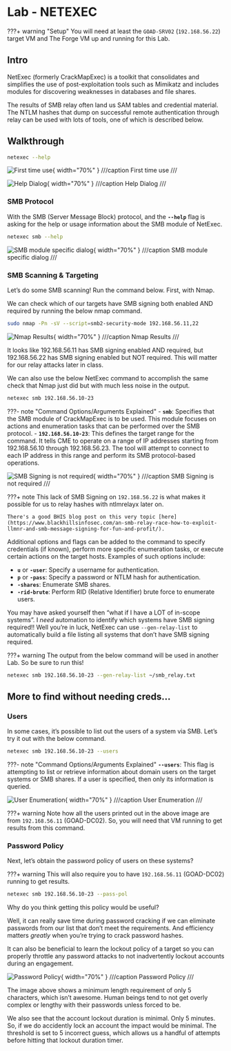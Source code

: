 # Lab - NETEXEC

???+ warning "Setup" 
    You will need at least the `GOAD-SRV02` (`192.168.56.22`) target VM and The Forge VM up and running for this Lab.

## Intro

NetExec (formerly CrackMapExec) is a toolkit that consolidates and simplifies the use of post-exploitation tools such as Mimikatz and includes modules for discovering weaknesses in databases and file shares.

The results of SMB relay often land us SAM tables and credential material. The NTLM hashes that dump on successful remote authentication through relay can be used with lots of tools, one of which is described below.

## Walkthrough

```bash
netexec --help
```

![First time use](img/Untitled.png){ width="70%" }
///caption
First time use
///

![Help Dialog](img/Untitled%201.png){ width="70%" }
///caption
Help Dialog
///

### SMB Protocol

With the SMB (Server Message Block) protocol, and the **`--help`** flag is asking for the help or usage information about the SMB module of NetExec.

```bash
netexec smb --help
```

![SMB module specific dialog](img/Untitled%202.png){ width="70%" }
///caption
SMB module specific dialog
///

### SMB Scanning & Targeting

Let’s do some SMB scanning! Run the command below. First, with Nmap.

We can check which of our targets have SMB signing both enabled AND required by running the below nmap command.

```bash
sudo nmap -Pn -sV --script=smb2-security-mode 192.168.56.11,22
```

![Nmap Results](img/image.png){ width="70%" }
///caption
Nmap Results
///

It looks like 192.168.56.11 has SMB signing enabled AND required, but 192.168.56.22 has SMB signing enabled but NOT required. This will matter for our relay attacks later in class.

We can also use the below NetExec command to accomplish the same check that Nmap just did but with much less noise in the output.

```bash
netexec smb 192.168.56.10-23
```

???- note "Command Options/Arguments Explained"
    - **`smb`**: Specifies that the SMB module of CrackMapExec is to be used. This module focuses on actions and enumeration tasks that can be performed over the SMB protocol.
    - **`192.168.56.10-23`**: This defines the target range for the command. It tells CME to operate on a range of IP addresses starting from 192.168.56.10 through 192.168.56.23. The tool will attempt to connect to each IP address in this range and perform its SMB protocol-based operations.

![SMB Signing is not required](img/Untitled%203.png){ width="70%" }
///caption
SMB Signing is not required
///

???+ note
    This lack of SMB Signing on `192.168.56.22` is what makes it possible for us to relay hashes with ntlmrelayx later on.

    There's a good BHIS blog post on this very topic [here](https://www.blackhillsinfosec.com/an-smb-relay-race-how-to-exploit-llmnr-and-smb-message-signing-for-fun-and-profit/).

Additional options and flags can be added to the command to specify credentials (if known), perform more specific enumeration tasks, or execute certain actions on the target hosts. Examples of such options include:

- **`u`** or **`-user`**: Specify a username for authentication.
- **`p`** or **`-pass`**: Specify a password or NTLM hash for authentication.
- **`-shares`**: Enumerate SMB shares.
- **`-rid-brute`**: Perform RID (Relative Identifier) brute force to enumerate users.

You may have asked yourself then “what if I have a LOT of in-scope systems”. I *need* automation to identify which systems have SMB signing required!! Well you’re in luck, NetExec can use `--gen-relay-list` to automatically build a file listing all systems that don’t have SMB signing required. 

???+ warning
    The output from the below command will be used in another Lab. So be sure to run this!

```bash
netexec smb 192.168.56.10-23 --gen-relay-list ~/smb_relay.txt
```

## More to find without needing creds…

### Users

In some cases, it’s possible to list out the users of a system via SMB. Let’s try it out with the below command.

```bash
netexec smb 192.168.56.10-23 --users
```

???- note "Command Options/Arguments Explained"
    **`--users`**: This flag is attempting to list or retrieve information about domain users on the target systems or SMB shares. If a user is specified, then only its information is queried.

![User Enumeration](img/image%201.png){ width="70%" }
///caption
User Enumeration
///

???+ warning
    Note how all the users printed out in the above image are from `192.168.56.11` (GOAD-DC02). So, you will need that VM running to get results from this command.

### Password Policy

Next, let’s obtain the password policy of users on these systems?

???+ warning
    This will also require you to have `192.168.56.11` (GOAD-DC02) running to get results.

```bash
netexec smb 192.168.56.10-23 --pass-pol
```

Why do you think getting this policy would be useful?

Well, it can really save time during password cracking if we can eliminate passwords from our list that don’t meet the requirements. And efficiency matters *greatly* when you’re trying to crack password hashes.

It can also be beneficial to learn the lockout policy of a target so you can properly throttle any password attacks to not inadvertently lockout accounts during an engagement.

![Password Policy](img/image%202.png){ width="70%" }
///caption
Password Policy
///

The image above shows a minimum length requirement of only 5 characters, which isn’t awesome. Human beings tend to not get overly complex or lengthy with their passwords unless forced to be.

We also see that the account lockout duration is minimal. Only 5 minutes. So, if we do accidently lock an account the impact would be minimal. The threshold is set to 5 incorrect guess, which allows us a handful of attempts before hitting that lockout duration timer.
